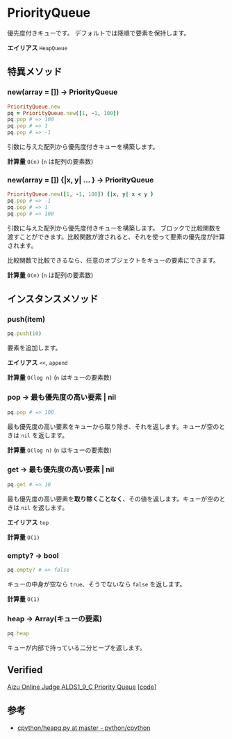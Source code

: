 # PriorityQueue

優先度付きキューです。
デフォルトでは降順で要素を保持します。

**エイリアス** `HeapQueue`

## 特異メソッド

### new(array = []) -> PriorityQueue

```ruby
PriorityQueue.new
pq = PriorityQueue.new([1, -1, 100])
pq.pop # => 100
pq.pop # => 1
pq.pop # => -1
```

引数に与えた配列から優先度付きキューを構築します。

**計算量** `O(n)` (`n` は配列の要素数)

### new(array = []) {|x, y| ... } -> PriorityQueue

```ruby
PriorityQueue.new([1, -1, 100]) {|x, y| x < y }
pq.pop # => -1
pq.pop # => 1
pq.pop # => 100
```

引数に与えた配列から優先度付きキューを構築します。
ブロックで比較関数を渡すことができます。比較関数が渡されると、それを使って要素の優先度が計算されます。

比較関数で比較できるなら、任意のオブジェクトをキューの要素にできます。

**計算量** `O(n)` (`n` は配列の要素数)

## インスタンスメソッド

### push(item)

```ruby
pq.push(10)
```

要素を追加します。

**エイリアス** `<<`, `append`

**計算量** `O(log n)` (`n` はキューの要素数)

### pop -> 最も優先度の高い要素 | nil

```ruby
pq.pop # => 100
```

最も優先度の高い要素をキューから取り除き、それを返します。キューが空のときは `nil` を返します。

**計算量** `O(log n)` (`n` はキューの要素数)

### get -> 最も優先度の高い要素 | nil

```ruby
pq.get # => 10
```

最も優先度の高い要素を**取り除くことなく**、その値を返します。キューが空のときは `nil` を返します。

**エイリアス** `top`

**計算量** `O(1)`

### empty? -> bool

```ruby
pq.empty? # => false
```

キューの中身が空なら `true`、そうでないなら `false` を返します。

**計算量** `O(1)`

### heap -> Array(キューの要素)

```ruby
pq.heap
```

キューが内部で持っている二分ヒープを返します。

## Verified

[Aizu Online Judge ALDS1_9_C Priority Queue](https://onlinejudge.u-aizu.ac.jp/problems/ALDS1_9_C)
[[code](https://onlinejudge.u-aizu.ac.jp/solutions/problem/ALDS1_9_C/review/4835681/qsako6/Ruby)]

## 参考

- [cpython/heapq.py at master - python/cpython](https://github.com/python/cpython/blob/master/Lib/heapq.py)
